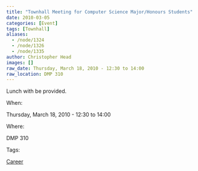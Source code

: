 ```yaml
---
title: "Townhall Meeting for Computer Science Major/Honours Students"
date: 2010-03-05
categories: [Event]
tags: [Townhall]
aliases:
  - /node/1324
  - /node/1326
  - /node/1335
author: Christopher Head
images: []
raw_date: Thursday, March 18, 2010 - 12:30 to 14:00
raw_location: DMP 310
---
```


Lunch with be provided.

When: 

Thursday, March 18, 2010 - 12:30 to 14:00

Where: 

DMP 310

Tags: 

[Career](/career)
